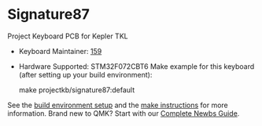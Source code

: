# Signature87

Project Keyboard PCB for Kepler TKL

* Keyboard Maintainer: [159](https://github.com/projectkeyboard)

* Hardware Supported: STM32F072CBT6
Make example for this keyboard (after setting up your build environment):

    make projectkb/signature87:default

See the [build environment setup](https://docs.qmk.fm/#/getting_started_build_tools) and the [make instructions](https://docs.qmk.fm/#/getting_started_make_guide) for more information. Brand new to QMK? Start with our [Complete Newbs Guide](https://docs.qmk.fm/#/newbs).
